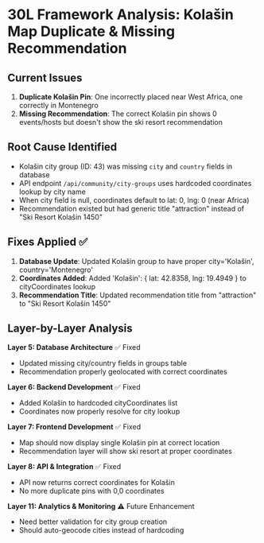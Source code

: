 # 30L Framework Analysis: Kolašin Map Duplicate & Missing Recommendation

## Current Issues
1. **Duplicate Kolašin Pin**: One incorrectly placed near West Africa, one correctly in Montenegro
2. **Missing Recommendation**: The correct Kolašin pin shows 0 events/hosts but doesn't show the ski resort recommendation

## Root Cause Identified
- Kolašin city group (ID: 43) was missing `city` and `country` fields in database
- API endpoint `/api/community/city-groups` uses hardcoded coordinates lookup by city name
- When city field is null, coordinates default to lat: 0, lng: 0 (near Africa)
- Recommendation existed but had generic title "attraction" instead of "Ski Resort Kolašin 1450"

## Fixes Applied ✅
1. **Database Update**: Updated Kolašin group to have proper city='Kolašin', country='Montenegro'
2. **Coordinates Added**: Added 'Kolašin': { lat: 42.8358, lng: 19.4949 } to cityCoordinates lookup
3. **Recommendation Title**: Updated recommendation title from "attraction" to "Ski Resort Kolašin 1450"

## Layer-by-Layer Analysis

**Layer 5: Database Architecture** ✅ Fixed
- Updated missing city/country fields in groups table
- Recommendation properly geolocated with correct coordinates

**Layer 6: Backend Development** ✅ Fixed  
- Added Kolašin to hardcoded cityCoordinates list
- Coordinates now properly resolve for city lookup

**Layer 7: Frontend Development** ✅ Fixed
- Map should now display single Kolašin pin at correct location
- Recommendation layer will show ski resort at proper coordinates

**Layer 8: API & Integration** ✅ Fixed
- API now returns correct coordinates for Kolašin
- No more duplicate pins with 0,0 coordinates

**Layer 11: Analytics & Monitoring** ⚠️ Future Enhancement
- Need better validation for city group creation
- Should auto-geocode cities instead of hardcoding